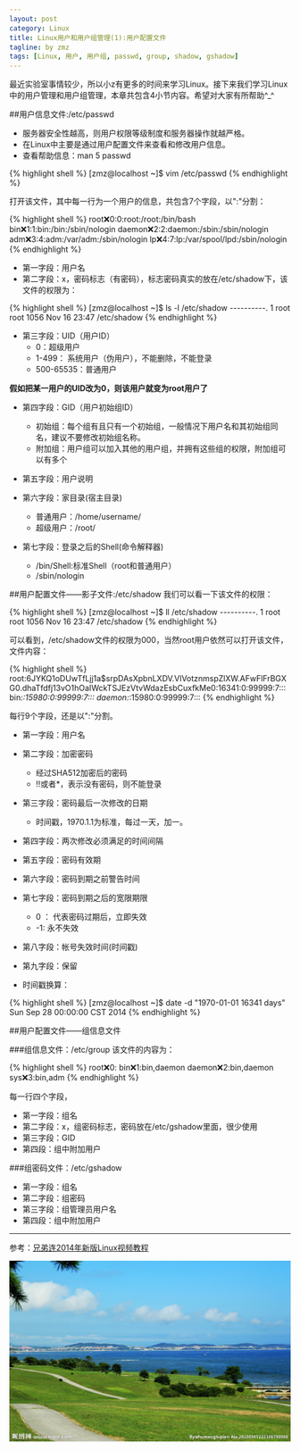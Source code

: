 ```yaml
---
layout: post
category: Linux
title: Linux用户和用户组管理(1):用户配置文件
tagline: by zmz
tags: [Linux, 用户, 用户组, passwd, group, shadow, gshadow]
---
```


最近实验室事情较少，所以小z有更多的时间来学习Linux。接下来我们学习Linux中的用户管理和用户组管理，本章共包含4小节内容。希望对大家有所帮助^_^

<!--more-->

##用户信息文件:/etc/passwd

+ 服务器安全性越高，则用户权限等级制度和服务器操作就越严格。
+ 在Linux中主要是通过用户配置文件来查看和修改用户信息。
+ 查看帮助信息：man 5 passwd

{% highlight shell %}
[zmz@localhost ~]$ vim /etc/passwd
{% endhighlight %}

打开该文件，其中每一行为一个用户的信息，共包含7个字段，以":"分割：

{% highlight shell %}
root:x:0:0:root:/root:/bin/bash
bin:x:1:1:bin:/bin:/sbin/nologin
daemon:x:2:2:daemon:/sbin:/sbin/nologin
adm:x:3:4:adm:/var/adm:/sbin/nologin
lp:x:4:7:lp:/var/spool/lpd:/sbin/nologin
{% endhighlight %}
	
+ 第一字段：用户名
+ 第二字段：x，密码标志（有密码），标志密码真实的放在/etc/shadow下，该文件的权限为：

{% highlight shell %}
[zmz@localhost ~]$ ls -l /etc/shadow
----------. 1 root root 1056 Nov 16 23:47 /etc/shadow
{% endhighlight %}
	
+ 第三字段：UID（用户ID）
    + 0：超级用户
    + 1-499： 系统用户（伪用户），不能删除，不能登录
    + 500-65535：普通用户
    
 **假如把某一用户的UID改为0，则该用户就变为root用户了**


+ 第四字段：GID（用户初始组ID）
    + 初始组：每个组有且只有一个初始组，一般情况下用户名和其初始组同名，建议不要修改初始组名称。
    + 附加组：用户组可以加入其他的用户组，并拥有这些组的权限，附加组可以有多个
    
+ 第五字段：用户说明
+ 第六字段：家目录(宿主目录)
    + 普通用户：/home/username/
    + 超级用户：/root/
+ 第七字段：登录之后的Shell(命令解释器)
    + /bin/Shell:标准Shell（root和普通用户）
    + /sbin/nologin

##用户配置文件——影子文件:/etc/shadow
我们可以看一下该文件的权限：

{% highlight shell %}
[zmz@localhost ~]$ ll /etc/shadow
----------. 1 root root 1056 Nov 16 23:47 /etc/shadow
{% endhighlight %}

可以看到，/etc/shadow文件的权限为000，当然root用户依然可以打开该文件，文件内容：

{% highlight shell %}
root:$6$JYKQ1oDUwTfLjj1a$srpDAsXpbnLXDV.VlVotznmspZlXW.AFwFlFrBGXG0.dhaTfdfj13vO1hOaIWckTSJEzVtvWdazEsbCuxfkMe0:16341:0:99999:7:::
bin:*:15980:0:99999:7:::
daemon:*:15980:0:99999:7:::
{% endhighlight %}

每行9个字段，还是以":"分割。

+ 第一字段：用户名
+ 第二字段：加密密码
    + 经过SHA512加密后的密码
    + !!或者*，表示没有密码，则不能登录
    
+ 第三字段：密码最后一次修改的日期
    + 时间戳，1970.1.1为标准，每过一天，加一。
+ 第四字段：两次修改必须满足的时间间隔
+ 第五字段：密码有效期
+ 第六字段：密码到期之前警告时间
+ 第七字段：密码到期之后的宽限期限
    + 0 ： 代表密码过期后，立即失效
    + -1: 永不失效
+ 第八字段：帐号失效时间(时间戳)
+ 第九字段：保留
+ 时间戳换算：

{% highlight shell %}
[zmz@localhost ~]$ date -d "1970-01-01 16341 days"
Sun Sep 28 00:00:00 CST 2014
{% endhighlight %}

##用户配置文件——组信息文件

###组信息文件：/etc/group
该文件的内容为：

{% highlight shell %}
root:x:0:
bin:x:1:bin,daemon
daemon:x:2:bin,daemon
sys:x:3:bin,adm
{% endhighlight %}

每一行四个字段，

+ 第一字段：组名
+ 第二字段：x，组密码标志，密码放在/etc/gshadow里面，很少使用
+ 第三字段：GID
+ 第四段：组中附加用户

###组密码文件：/etc/gshadow

+ 第一字段：组名
+ 第二字段：组密码
+ 第三字段：组管理员用户名
+ 第四段：组中附加用户

***

参考：[兄弟连2014年新版Linux视频教程](http://bbs.lampbrother.net/read-htm-tid-161465.html)

![vim logo](/img/user_group_manage.jpg)